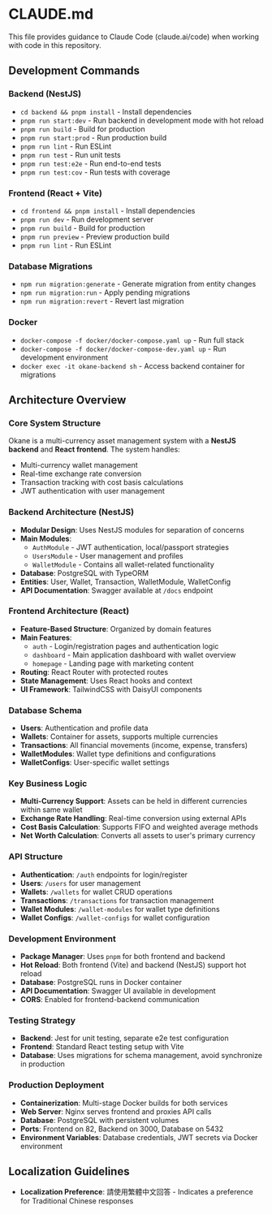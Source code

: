 # CLAUDE.md

This file provides guidance to Claude Code (claude.ai/code) when working with code in this repository.

## Development Commands

### Backend (NestJS)
- `cd backend && pnpm install` - Install dependencies
- `pnpm run start:dev` - Run backend in development mode with hot reload
- `pnpm run build` - Build for production
- `pnpm run start:prod` - Run production build
- `pnpm run lint` - Run ESLint
- `pnpm run test` - Run unit tests
- `pnpm run test:e2e` - Run end-to-end tests
- `pnpm run test:cov` - Run tests with coverage

### Frontend (React + Vite)
- `cd frontend && pnpm install` - Install dependencies
- `pnpm run dev` - Run development server
- `pnpm run build` - Build for production
- `pnpm run preview` - Preview production build
- `pnpm run lint` - Run ESLint

### Database Migrations
- `npm run migration:generate` - Generate migration from entity changes
- `npm run migration:run` - Apply pending migrations
- `npm run migration:revert` - Revert last migration

### Docker
- `docker-compose -f docker/docker-compose.yaml up` - Run full stack
- `docker-compose -f docker/docker-compose-dev.yaml up` - Run development environment
- `docker exec -it okane-backend sh` - Access backend container for migrations

## Architecture Overview

### Core System Structure
Okane is a multi-currency asset management system with a **NestJS backend** and **React frontend**. The system handles:
- Multi-currency wallet management
- Real-time exchange rate conversion
- Transaction tracking with cost basis calculations
- JWT authentication with user management

### Backend Architecture (NestJS)
- **Modular Design**: Uses NestJS modules for separation of concerns
- **Main Modules**:
  - `AuthModule` - JWT authentication, local/passport strategies
  - `UsersModule` - User management and profiles
  - `WalletModule` - Contains all wallet-related functionality
- **Database**: PostgreSQL with TypeORM
- **Entities**: User, Wallet, Transaction, WalletModule, WalletConfig
- **API Documentation**: Swagger available at `/docs` endpoint

### Frontend Architecture (React)
- **Feature-Based Structure**: Organized by domain features
- **Main Features**:
  - `auth` - Login/registration pages and authentication logic
  - `dashboard` - Main application dashboard with wallet overview
  - `homepage` - Landing page with marketing content
- **Routing**: React Router with protected routes
- **State Management**: Uses React hooks and context
- **UI Framework**: TailwindCSS with DaisyUI components

### Database Schema
- **Users**: Authentication and profile data
- **Wallets**: Container for assets, supports multiple currencies
- **Transactions**: All financial movements (income, expense, transfers)
- **WalletModules**: Wallet type definitions and configurations
- **WalletConfigs**: User-specific wallet settings

### Key Business Logic
- **Multi-Currency Support**: Assets can be held in different currencies within same wallet
- **Exchange Rate Handling**: Real-time conversion using external APIs
- **Cost Basis Calculation**: Supports FIFO and weighted average methods
- **Net Worth Calculation**: Converts all assets to user's primary currency

### API Structure
- **Authentication**: `/auth` endpoints for login/register
- **Users**: `/users` for user management
- **Wallets**: `/wallets` for wallet CRUD operations
- **Transactions**: `/transactions` for transaction management
- **Wallet Modules**: `/wallet-modules` for wallet type definitions
- **Wallet Configs**: `/wallet-configs` for wallet configuration

### Development Environment
- **Package Manager**: Uses `pnpm` for both frontend and backend
- **Hot Reload**: Both frontend (Vite) and backend (NestJS) support hot reload
- **Database**: PostgreSQL runs in Docker container
- **API Documentation**: Swagger UI available in development
- **CORS**: Enabled for frontend-backend communication

### Testing Strategy
- **Backend**: Jest for unit testing, separate e2e test configuration
- **Frontend**: Standard React testing setup with Vite
- **Database**: Uses migrations for schema management, avoid synchronize in production

### Production Deployment
- **Containerization**: Multi-stage Docker builds for both services
- **Web Server**: Nginx serves frontend and proxies API calls
- **Database**: PostgreSQL with persistent volumes
- **Ports**: Frontend on 82, Backend on 3000, Database on 5432
- **Environment Variables**: Database credentials, JWT secrets via Docker environment

## Localization Guidelines
- **Localization Preference**: 請使用繁體中文回答 - Indicates a preference for Traditional Chinese responses